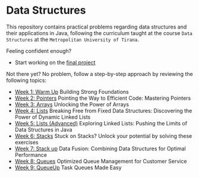 # Data Structures

This repository contains practical problems regarding 
data structures and their applications in Java, following the curriculum taught at the course `Data Structures`
at the `Metropolitan University of Tirana`.

Feeling confident enough? 
- Start working on the [final project](https://github.com/evis-umt/umt_data_structures/tree/main/final_project)


Not there yet? No problem, follow a step-by-step approach by reviewing the following topics:

- [Week 1: Warm Up](https://github.com/evis-umt/umt_data_structures/tree/main/week1_warmup) Building Strong Foundations
- [Week 2: Pointers](https://github.com/evis-umt/umt_data_structures/tree/main/week2_pointers) Pointing the Way to Efficient Code: Mastering Pointers
- [Week 3: Arrays](https://github.com/evis-umt/umt_data_structures/tree/main/week3_arrays) Unlocking the Power of Arrays
- [Week 4: Lists](https://github.com/evis-umt/umt_data_structures/tree/main/week4_lists) Breaking Free from Fixed Data Structures: Discovering the Power of Dynamic Linked Lists
- [Week 5: Lists (Advanced)](https://github.com/evis-umt/umt_data_structures/tree/main/week5_lists_advanced) Exploring Linked Lists: Pushing the Limits of Data Structures in Java
- [Week 6: Stacks](https://github.com/evis-umt/umt_data_structures/tree/main/week6_stacks) Stuck on Stacks? Unlock your potential by solving these exercises
- [Week 7: Stack up](https://github.com/evis-umt/umt_data_structures/tree/main/week7_stacking_up) Data Fusion: Combining Data Structures for Optimal Performance
- [Week 8: Queues](https://github.com/evis-umt/umt_data_structures/tree/main/week8_queues) Optimized Queue Management for Customer Service
- [Week 9: QueueUp](https://github.com/evis-umt/umt_data_structures/tree/main/week9_queues) Task Queues Made Easy

